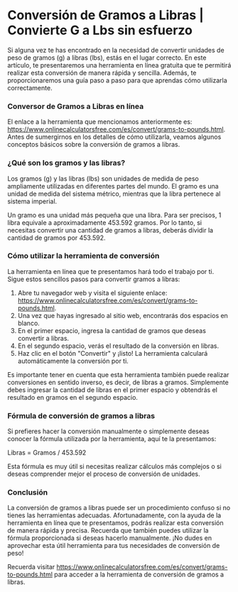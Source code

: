 Conversión de Gramos a Libras | Convierte G a Lbs sin esfuerzo
==============================================================

Si alguna vez te has encontrado en la necesidad de convertir unidades de peso de gramos (g) a libras (lbs), estás en el lugar correcto. En este artículo, te presentaremos una herramienta en línea gratuita que te permitirá realizar esta conversión de manera rápida y sencilla. Además, te proporcionaremos una guía paso a paso para que aprendas cómo utilizarla correctamente.

### Conversor de Gramos a Libras en línea

El enlace a la herramienta que mencionamos anteriormente es: <https://www.onlinecalculatorsfree.com/es/convert/grams-to-pounds.html>. Antes de sumergirnos en los detalles de cómo utilizarla, veamos algunos conceptos básicos sobre la conversión de gramos a libras.

### ¿Qué son los gramos y las libras?

Los gramos (g) y las libras (lbs) son unidades de medida de peso ampliamente utilizadas en diferentes partes del mundo. El gramo es una unidad de medida del sistema métrico, mientras que la libra pertenece al sistema imperial.

Un gramo es una unidad más pequeña que una libra. Para ser precisos, 1 libra equivale a aproximadamente 453.592 gramos. Por lo tanto, si necesitas convertir una cantidad de gramos a libras, deberás dividir la cantidad de gramos por 453.592.

### Cómo utilizar la herramienta de conversión

La herramienta en línea que te presentamos hará todo el trabajo por ti. Sigue estos sencillos pasos para convertir gramos a libras:

1. Abre tu navegador web y visita el siguiente enlace: <https://www.onlinecalculatorsfree.com/es/convert/grams-to-pounds.html>.
2. Una vez que hayas ingresado al sitio web, encontrarás dos espacios en blanco.
3. En el primer espacio, ingresa la cantidad de gramos que deseas convertir a libras.
4. En el segundo espacio, verás el resultado de la conversión en libras.
5. Haz clic en el botón "Convertir" y ¡listo! La herramienta calculará automáticamente la conversión por ti.

Es importante tener en cuenta que esta herramienta también puede realizar conversiones en sentido inverso, es decir, de libras a gramos. Simplemente debes ingresar la cantidad de libras en el primer espacio y obtendrás el resultado en gramos en el segundo espacio.

### Fórmula de conversión de gramos a libras

Si prefieres hacer la conversión manualmente o simplemente deseas conocer la fórmula utilizada por la herramienta, aquí te la presentamos:

Libras = Gramos / 453.592

Esta fórmula es muy útil si necesitas realizar cálculos más complejos o si deseas comprender mejor el proceso de conversión de unidades.

### Conclusión

La conversión de gramos a libras puede ser un procedimiento confuso si no tienes las herramientas adecuadas. Afortunadamente, con la ayuda de la herramienta en línea que te presentamos, podrás realizar esta conversión de manera rápida y precisa. Recuerda que también puedes utilizar la fórmula proporcionada si deseas hacerlo manualmente. ¡No dudes en aprovechar esta útil herramienta para tus necesidades de conversión de peso!

Recuerda visitar <https://www.onlinecalculatorsfree.com/es/convert/grams-to-pounds.html> para acceder a la herramienta de conversión de gramos a libras.